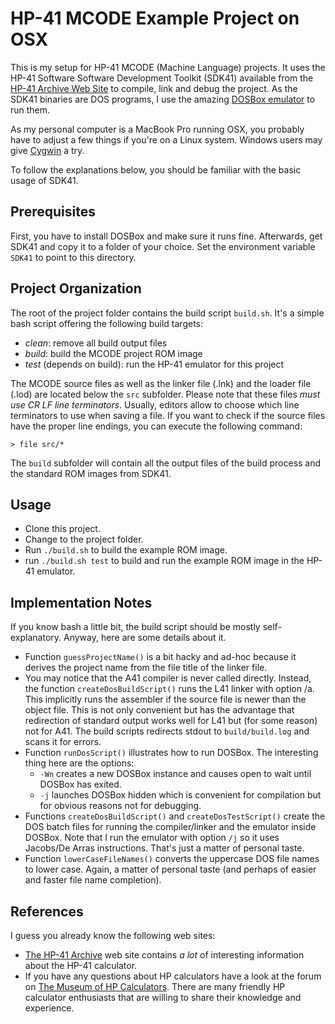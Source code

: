 # HP-41 MCODE Example Project on OSX

This is my setup for HP-41 MCODE (Machine Language) projects. It uses
the HP-41 Software Software Development Toolkit (SDK41) available from
the [HP-41 Archive Web Site](http://hp41.org/) to compile, link and
debug the project. As the SDK41 binaries are DOS programs, I use the
amazing [DOSBox emulator](https://www.dosbox.com/) to run them.

As my personal computer is a MacBook Pro running OSX, you probably have
to adjust a few things if you're on a Linux system. Windows users may
give [Cygwin](https://www.cygwin.com/) a try.

To follow the explanations below, you should be familiar with the basic
usage of SDK41.

## Prerequisites
First, you  have to install DOSBox and make sure it runs fine. Afterwards,
get SDK41 and copy it to a folder of your choice. Set the environment
variable `SDK41` to point to this directory.

## Project Organization
The root of the project folder contains the build script `build.sh`.
It's a simple bash script offering the following build targets:
* _clean_: remove all build output files
* _build_: build the MCODE project ROM image
* _test_ (depends on build): run the HP-41 emulator for this project

The MCODE source files as well as the linker file (.lnk) and the loader
file (.lod) are located below the `src` subfolder. Please note that these
files _must use CR LF line terminators_. Usually, editors allow to choose
which line terminators to use when saving a file. If you want to check
if the source files have the proper line endings, you can execute the
following command:
```
> file src/*
```

The `build` subfolder will contain all the output files of the build
process and the standard ROM images from SDK41.

## Usage
* Clone this project.
* Change to the project folder.
* Run `./build.sh` to build the example ROM image.
* run `./build.sh test` to build and run the example ROM image in the
  HP-41 emulator.

## Implementation Notes
If you know bash a little bit, the build script should be mostly self-explanatory.
Anyway, here are some details about it.

* Function `guessProjectName()` is a bit hacky and ad-hoc because it derives
  the project name from the file title of the linker file.
* You may notice that the A41 compiler is never called directly. Instead, the
  function `createDosBuildScript()` runs the L41 linker with option /a. This
  implicitly runs the assembler if the source file is newer than the object
  file. This is not only convenient but has the advantage that redirection
  of standard output works well for L41 but (for some reason) not for A41.
  The build scripts redirects stdout to `build/build.log` and scans it for
  errors.
* Function `runDosScript()` illustrates how to run DOSBox. The interesting
  thing here are the options:
  * `-Wn` creates a new DOSBox instance and causes open to wait until DOSBox
    has exited.
  * `-j` launches DOSBox hidden which is convenient for compilation but for
    obvious reasons not for debugging.
* Functions `createDosBuildScript()` and `createDosTestScript()` create the
  DOS batch files for running the compiler/linker and the emulator inside
  DOSBox. Note that I run the emulator with option `/j` so it uses Jacobs/De
  Arras instructions. That's just a matter of personal taste.
* Function `lowerCaseFileNames()` converts the uppercase DOS file names to
  lower case. Again, a matter of personal taste (and perhaps of easier and
  faster file name completion).
  
## References
I guess you already know the following web sites:
* [The HP-41 Archive](http://hp41.org/) web site contains _a lot_ of interesting
  information about the HP-41 calculator.
* If you have any questions about HP calculators have a look at the forum on
  [The Museum of HP Calculators](http://hpmuseum.org/). There are many friendly
  HP calculator enthusiasts that are willing to share their knowledge and
  experience.

